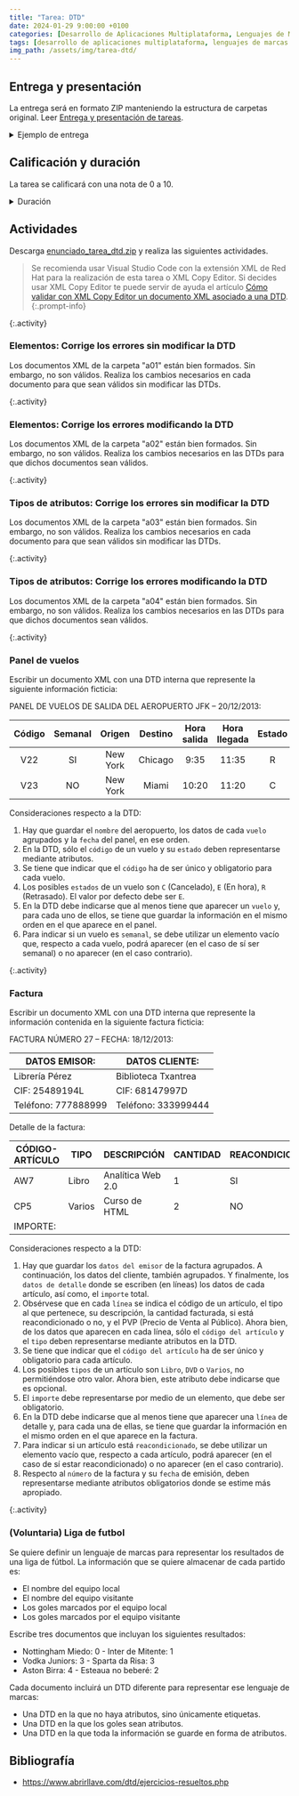 ```yaml
---
title: "Tarea: DTD"
date: 2024-01-29 9:00:00 +0100
categories: [Desarrollo de Aplicaciones Multiplataforma, Lenguajes de Marcas y Sistemas de Gestión de Información]
tags: [desarrollo de aplicaciones multiplataforma, lenguajes de marcas y sistemas de gestión de información, administración de sistemas informáticos de red, práctica, tarea, dam, daw, asir]
img_path: /assets/img/tarea-dtd/
---
```


## Entrega y presentación

La entrega será en formato ZIP manteniendo la estructura de carpetas original. Leer [Entrega y presentación de tareas](/posts/entrega-presentacion-tareas/).

<details class="card mb-2">
  <summary class="card-header">Ejemplo de entrega</summary>
  <div class="card-body" markdown="1">

```plaintext
mruizg_t09.zip
├───mruizg_a01
│   ├───01_componentes.xml
│   ├───02_persona.xml
│   ├───03_burro.xml
│   ├───04_silla.xml
│   ├───05_partes.xml
│   ├───06_paises.xml
│   ├───07_ropa.xml
│   ├───08_paises.xml
│   ├───09_comidas.xml
│   └───10_herramientas.xml
│
├───mruizg_a02
│   ├───01_forma.xml
│   ├───02_sitios.xml
│   ├───03_ciudades.xml
│   ├───04_trabajadores.xml
│   └───05_elementos.xml
│
├───mruizg_a03
│   ├───01_formas.xml
│   ├───02_empresas.xml
│   ├───03_articulos.xml
│   ├───04_lugares.xml
│   └───05_pizzas.xml
│
├───mruizg_a04
│   ├───01_declaraciones.xml
│   ├───02_despedidas.xml
│   ├───03_netflix.xml
│   └───04_estrellas.xml
│
├───mruizg_a05_vuelos.xml
├───mruizg_a06_factura.xml
└───mruizg_a07_liga
    ├───01.xml
    ├───02.xml
    └───03.xml
```

> El ejemplo de entrega solo es una referencia de entrega, si se necesita eliminar o crear algún fichero o carpeta siéntete libre de hacerlo.
{:.prompt-info}

<!-- Comentario para que no se descuajeringue la cosa -->
  </div>
</details>

## Calificación y duración

La tarea se calificará con una nota de 0 a 10.

<details class="card mb-2">
  <summary class="card-header">Duración</summary>
  <div class="card-body" markdown="1">

<div class="strawpoll-embed" id="strawpoll_e7ZJGEKqBy3" style="max-width: 640px; width: 100%; margin: 0 auto; display: flex; flex-direction: column;"><iframe title="StrawPoll Embed" id="strawpoll_iframe_e7ZJGEKqBy3" src="https://strawpoll.com/embed/e7ZJGEKqBy3" style="position: static; visibility: visible; display: block; width: 100%; flex-grow: 1;" frameborder="0" allowfullscreen allowtransparency>Loading...</iframe><script async src="https://cdn.strawpoll.com/dist/widgets.js" charset="utf-8"></script></div>

<!-- Comentario para que no se descuajeringue la cosa -->
  </div>
</details>

## Actividades

Descarga [enunciado_tarea_dtd.zip](/assets/img/tarea-dtd/enunciado_tarea_dtd.zip) y realiza las siguientes actividades.

> Se recomienda usar Visual Studio Code con la extensión XML de Red Hat para la realización de esta tarea o XML Copy Editor. Si decides usar XML Copy Editor te puede servir de ayuda el artículo [Cómo validar con XML Copy Editor un documento XML asociado a una DTD](https://www.abrirllave.com/dtd/como-validar-con-xml-copy-editor-un-documento-xml-asociado-a-una-dtd.php).
{:.prompt-info}

{:.activity}
### Elementos: Corrige los errores sin modificar la DTD

Los documentos XML de la carpeta "a01" están bien formados. Sin embargo, no son válidos. Realiza los cambios necesarios en cada documento para que sean válidos sin modificar las DTDs.

{:.activity}
### Elementos: Corrige los errores modificando la DTD

Los documentos XML de la carpeta "a02" están bien formados. Sin embargo, no son válidos. Realiza los cambios necesarios en las DTDs para que dichos documentos sean válidos.

{:.activity}
### Tipos de atributos: Corrige los errores sin modificar la DTD

Los documentos XML de la carpeta "a03" están bien formados. Sin embargo, no son válidos. Realiza los cambios necesarios en cada documento para que sean válidos sin modificar las DTDs.

{:.activity}
### Tipos de atributos: Corrige los errores modificando la DTD

Los documentos XML de la carpeta "a04" están bien formados. Sin embargo, no son válidos. Realiza los cambios necesarios en las DTDs para que dichos documentos sean válidos.

{:.activity}
### Panel de vuelos

Escribir un documento XML con una DTD interna que represente la siguiente información ficticia:

PANEL DE VUELOS DE SALIDA DEL AEROPUERTO JFK – 20/12/2013:

| Código | Semanal |  Origen  | Destino | Hora salida | Hora llegada | Estado |
| :----: | :-----: | :------: | :-----: | :---------: | :----------: | :----: |
|  V22   |   SI    | New York | Chicago |    9:35     |    11:35     |   R    |
|  V23   |   NO    | New York |  Miami  |    10:20    |    11:20     |   C    |

Consideraciones respecto a la DTD:

1. Hay que guardar el `nombre` del aeropuerto, los datos de cada `vuelo` agrupados y la `fecha` del panel, en ese orden.
1. En la DTD, sólo el `código` de un vuelo y su `estado` deben representarse mediante atributos.
1. Se tiene que indicar que el `código` ha de ser único y obligatorio para cada vuelo.
1. Los posibles `estados` de un vuelo son `C` (Cancelado), `E` (En hora), `R` (Retrasado). El valor por defecto debe ser `E`.
1. En la DTD debe indicarse que al menos tiene que aparecer un `vuelo` y, para cada uno de ellos, se tiene que guardar la información en el mismo orden en el que aparece en el panel.
1. Para indicar si un vuelo es `semanal`, se debe utilizar un elemento vacío que, respecto a cada vuelo, podrá aparecer (en el caso de sí ser semanal) o no aparecer (en el caso contrario).

{:.activity}
### Factura

Escribir un documento XML con una DTD interna que represente la información contenida en la siguiente factura ficticia:

FACTURA NÚMERO 27 – FECHA: 18/12/2013:

| DATOS EMISOR:       | DATOS CLIENTE:      |
| ------------------- | ------------------- |
| Librería Pérez      | Biblioteca Txantrea |
| CIF: 25489194L      | CIF: 68147997D      |
| Teléfono: 777888999 | Teléfono: 333999444 |

Detalle de la factura:

| CÓDIGO-ARTÍCULO | TIPO   | DESCRIPCIÓN       | CANTIDAD | REACONDICIONADO | PVP |
| --------------- | ------ | ----------------- | -------- | --------------- | --- |
| AW7             | Libro  | Analítica Web 2.0 | 1        | SI              | 35€ |
| CP5             | Varios | Curso de HTML     | 2        | NO              | 40€ |
| IMPORTE:        |        |                   |          |                 | 95€ |

Consideraciones respecto a la DTD:

1. Hay que guardar los `datos del emisor` de la factura agrupados. A continuación, los datos del cliente, también agrupados. Y finalmente, los `datos de detalle` donde se escriben (en líneas) los datos de cada artículo, así como, el `importe` total.
1. Obsérvese que en cada `línea` se indica el código de un artículo, el tipo al que pertenece, su descripción, la cantidad facturada, si está reacondicionado o no, y el PVP (Precio de Venta al Público). Ahora bien, de los datos que aparecen en cada línea, sólo el `código del artículo` y el `tipo` deben representarse mediante atributos en la DTD.
1. Se tiene que indicar que el `código del artículo` ha de ser único y obligatorio para cada artículo.
1. Los posibles `tipos` de un artículo son `Libro`, `DVD` o `Varios`, no permitiéndose otro valor. Ahora bien, este atributo debe indicarse que es opcional.
1. El `importe` debe representarse por medio de un elemento, que debe ser obligatorio.
1. En la DTD debe indicarse que al menos tiene que aparecer una `línea` de detalle y, para cada una de ellas, se tiene que guardar la información en el mismo orden en el que aparece en la factura.
1. Para indicar si un artículo está `reacondicionado`, se debe utilizar un elemento vacío que, respecto a cada artículo, podrá aparecer (en el caso de sí estar reacondicionado) o no aparecer (en el caso contrario).
1. Respecto al `número` de la factura y su `fecha` de emisión, deben representarse mediante atributos obligatorios donde se estime más apropiado.

{:.activity}
### (Voluntaria) Liga de futbol

Se quiere definir un lenguaje de marcas para representar los resultados de una liga de fútbol. La información que se quiere almacenar de cada partido es:

- El nombre del equipo local
- El nombre del equipo visitante
- Los goles marcados por el equipo local
- Los goles marcados por el equipo visitante

Escribe tres documentos que incluyan los siguientes resultados:

- Nottingham Miedo: 0 - Inter de Mitente: 1
- Vodka Juniors: 3 - Sparta da Risa: 3
- Aston Birra: 4 - Esteaua no beberé: 2

Cada documento incluirá un DTD diferente para representar ese lenguaje de marcas:

- Una DTD en la que no haya atributos, sino únicamente etiquetas.
- Una DTD en la que los goles sean atributos.
- Una DTD en la que toda la información se guarde en forma de atributos.

## Bibliografía

- <https://www.abrirllave.com/dtd/ejercicios-resueltos.php>